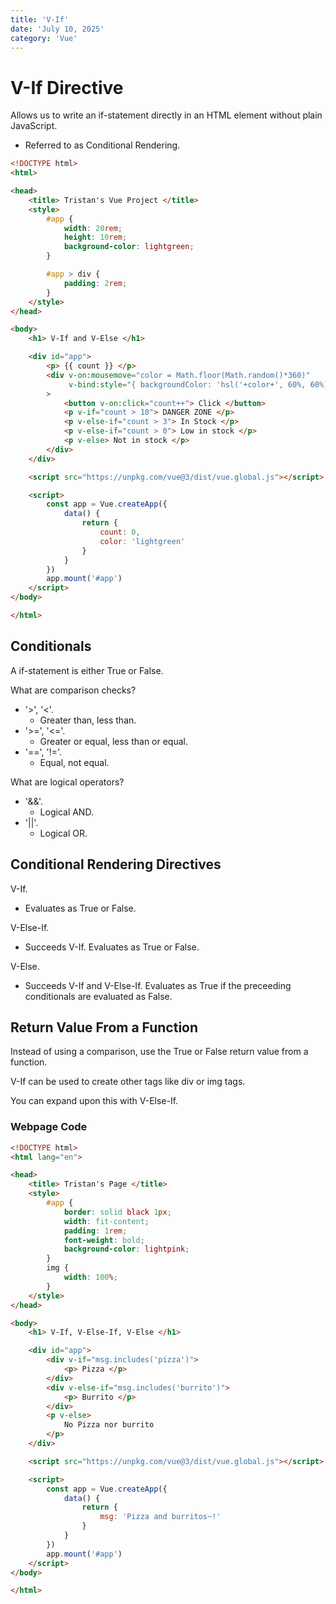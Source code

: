 ```yaml
---
title: 'V-If'
date: 'July 10, 2025'
category: 'Vue'
---
```


# V-If Directive

Allows us to write an if-statement directly in an HTML element without plain JavaScript.
- Referred to as Conditional Rendering.

```html
<!DOCTYPE html>
<html>

<head>
    <title> Tristan's Vue Project </title>
    <style>
        #app {
            width: 20rem;
            height: 10rem;
            background-color: lightgreen;
        }

        #app > div {
            padding: 2rem;
        }
    </style>
</head>

<body>
    <h1> V-If and V-Else </h1>

    <div id="app">
        <p> {{ count }} </p>
        <div v-on:mousemove="color = Math.floor(Math.random()*360)"
             v-bind:style="{ backgroundColor: 'hsl('+color+', 60%, 60%)' }"
        >
            <button v-on:click="count++"> Click </button>
            <p v-if="count > 10"> DANGER ZONE </p>
            <p v-else-if="count > 3"> In Stock </p>
            <p v-else-if="count > 0"> Low in stock </p>
            <p v-else> Not in stock </p>
        </div>
    </div>

    <script src="https://unpkg.com/vue@3/dist/vue.global.js"></script>

    <script>
        const app = Vue.createApp({
            data() {
                return {
                    count: 0,
                    color: 'lightgreen'
                }
            }
        })
        app.mount('#app')
    </script>
</body>

</html>
```

## Conditionals

A if-statement is either True or False.

What are comparison checks?
- '>', '<'.
    - Greater than, less than.
- '>=', '<='.
    - Greater or equal, less than or equal.
- '==', '!='.
    - Equal, not equal.

What are logical operators?
- '&&'.
    - Logical AND.
- '||'.
    - Logical OR.

## Conditional Rendering Directives

V-If.
- Evaluates as True or False.

V-Else-If.
- Succeeds V-If. Evaluates as True or False.

V-Else.
- Succeeds V-If and V-Else-If. Evaluates as True if the preceeding conditionals are evaluated as False.

## Return Value From a Function

Instead of using a comparison, use the True or False return value from a function.

V-If can be used to create other tags like div or img tags.

You can expand upon this with V-Else-If.

### Webpage Code

```html
<!DOCTYPE html>
<html lang="en">

<head>
    <title> Tristan's Page </title>
    <style>
        #app {
            border: solid black 1px;
            width: fit-content;
            padding: 1rem;
            font-weight: bold;
            background-color: lightpink;
        }
        img {
            width: 100%;
        }
    </style>
</head>

<body>
    <h1> V-If, V-Else-If, V-Else </h1>

    <div id="app">
        <div v-if="msg.includes('pizza')">
            <p> Pizza </p>
        </div>
        <div v-else-if="msg.includes('burrito')">
            <p> Burrito </p>
        </div>
        <p v-else>
            No Pizza nor burrito
        </p>
    </div>

    <script src="https://unpkg.com/vue@3/dist/vue.global.js"></script>

    <script>
        const app = Vue.createApp({
            data() {
                return {
                    msg: 'Pizza and burritos~!'
                }
            }
        })
        app.mount('#app')
    </script>
</body>

</html>
```